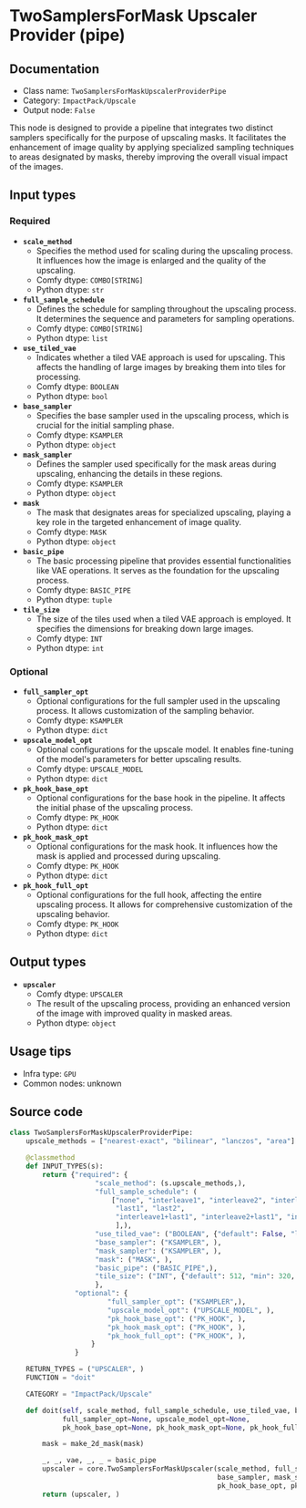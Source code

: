 # TwoSamplersForMask Upscaler Provider (pipe)
## Documentation
- Class name: `TwoSamplersForMaskUpscalerProviderPipe`
- Category: `ImpactPack/Upscale`
- Output node: `False`

This node is designed to provide a pipeline that integrates two distinct samplers specifically for the purpose of upscaling masks. It facilitates the enhancement of image quality by applying specialized sampling techniques to areas designated by masks, thereby improving the overall visual impact of the images.
## Input types
### Required
- **`scale_method`**
    - Specifies the method used for scaling during the upscaling process. It influences how the image is enlarged and the quality of the upscaling.
    - Comfy dtype: `COMBO[STRING]`
    - Python dtype: `str`
- **`full_sample_schedule`**
    - Defines the schedule for sampling throughout the upscaling process. It determines the sequence and parameters for sampling operations.
    - Comfy dtype: `COMBO[STRING]`
    - Python dtype: `list`
- **`use_tiled_vae`**
    - Indicates whether a tiled VAE approach is used for upscaling. This affects the handling of large images by breaking them into tiles for processing.
    - Comfy dtype: `BOOLEAN`
    - Python dtype: `bool`
- **`base_sampler`**
    - Specifies the base sampler used in the upscaling process, which is crucial for the initial sampling phase.
    - Comfy dtype: `KSAMPLER`
    - Python dtype: `object`
- **`mask_sampler`**
    - Defines the sampler used specifically for the mask areas during upscaling, enhancing the details in these regions.
    - Comfy dtype: `KSAMPLER`
    - Python dtype: `object`
- **`mask`**
    - The mask that designates areas for specialized upscaling, playing a key role in the targeted enhancement of image quality.
    - Comfy dtype: `MASK`
    - Python dtype: `object`
- **`basic_pipe`**
    - The basic processing pipeline that provides essential functionalities like VAE operations. It serves as the foundation for the upscaling process.
    - Comfy dtype: `BASIC_PIPE`
    - Python dtype: `tuple`
- **`tile_size`**
    - The size of the tiles used when a tiled VAE approach is employed. It specifies the dimensions for breaking down large images.
    - Comfy dtype: `INT`
    - Python dtype: `int`
### Optional
- **`full_sampler_opt`**
    - Optional configurations for the full sampler used in the upscaling process. It allows customization of the sampling behavior.
    - Comfy dtype: `KSAMPLER`
    - Python dtype: `dict`
- **`upscale_model_opt`**
    - Optional configurations for the upscale model. It enables fine-tuning of the model's parameters for better upscaling results.
    - Comfy dtype: `UPSCALE_MODEL`
    - Python dtype: `dict`
- **`pk_hook_base_opt`**
    - Optional configurations for the base hook in the pipeline. It affects the initial phase of the upscaling process.
    - Comfy dtype: `PK_HOOK`
    - Python dtype: `dict`
- **`pk_hook_mask_opt`**
    - Optional configurations for the mask hook. It influences how the mask is applied and processed during upscaling.
    - Comfy dtype: `PK_HOOK`
    - Python dtype: `dict`
- **`pk_hook_full_opt`**
    - Optional configurations for the full hook, affecting the entire upscaling process. It allows for comprehensive customization of the upscaling behavior.
    - Comfy dtype: `PK_HOOK`
    - Python dtype: `dict`
## Output types
- **`upscaler`**
    - Comfy dtype: `UPSCALER`
    - The result of the upscaling process, providing an enhanced version of the image with improved quality in masked areas.
    - Python dtype: `object`
## Usage tips
- Infra type: `GPU`
- Common nodes: unknown


## Source code
```python
class TwoSamplersForMaskUpscalerProviderPipe:
    upscale_methods = ["nearest-exact", "bilinear", "lanczos", "area"]

    @classmethod
    def INPUT_TYPES(s):
        return {"required": {
                     "scale_method": (s.upscale_methods,),
                     "full_sample_schedule": (
                         ["none", "interleave1", "interleave2", "interleave3",
                          "last1", "last2",
                          "interleave1+last1", "interleave2+last1", "interleave3+last1",
                          ],),
                     "use_tiled_vae": ("BOOLEAN", {"default": False, "label_on": "enabled", "label_off": "disabled"}),
                     "base_sampler": ("KSAMPLER", ),
                     "mask_sampler": ("KSAMPLER", ),
                     "mask": ("MASK", ),
                     "basic_pipe": ("BASIC_PIPE",),
                     "tile_size": ("INT", {"default": 512, "min": 320, "max": 4096, "step": 64}),
                     },
                "optional": {
                        "full_sampler_opt": ("KSAMPLER",),
                        "upscale_model_opt": ("UPSCALE_MODEL", ),
                        "pk_hook_base_opt": ("PK_HOOK", ),
                        "pk_hook_mask_opt": ("PK_HOOK", ),
                        "pk_hook_full_opt": ("PK_HOOK", ),
                    }
                }

    RETURN_TYPES = ("UPSCALER", )
    FUNCTION = "doit"

    CATEGORY = "ImpactPack/Upscale"

    def doit(self, scale_method, full_sample_schedule, use_tiled_vae, base_sampler, mask_sampler, mask, basic_pipe,
             full_sampler_opt=None, upscale_model_opt=None,
             pk_hook_base_opt=None, pk_hook_mask_opt=None, pk_hook_full_opt=None, tile_size=512):

        mask = make_2d_mask(mask)

        _, _, vae, _, _ = basic_pipe
        upscaler = core.TwoSamplersForMaskUpscaler(scale_method, full_sample_schedule, use_tiled_vae,
                                                   base_sampler, mask_sampler, mask, vae, full_sampler_opt, upscale_model_opt,
                                                   pk_hook_base_opt, pk_hook_mask_opt, pk_hook_full_opt, tile_size=tile_size)
        return (upscaler, )

```
